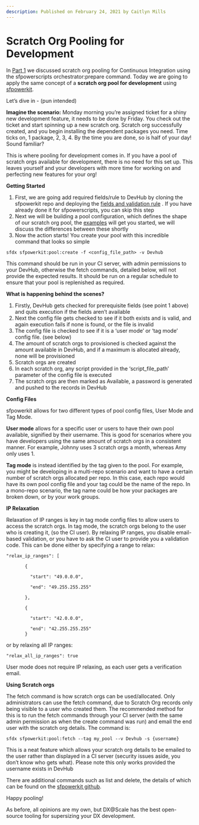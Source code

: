 ```yaml
---
description: Published on February 24, 2021 by Caitlyn Mills
---
```


# Scratch Org Pooling for Development

In [Part 1](https://www.linkedin.com/pulse/scratch-orgs-scale-part-1-caitlyn-mills/?trackingId=oxGR4J1wcwKpDFQxciU%2FHA%3D%3D) we discussed scratch org pooling for Continuous Integration using the sfpowerscripts orchestrator:prepare command. Today we are going to apply the same concept of a **scratch org pool for development** using [sfpowerkit](https://github.com/Accenture/sfpowerkit).

Let’s dive in - (pun intended)

**Imagine the scenario:** Monday morning you’re assigned ticket for a shiny new development feature, it needs to be done by Friday. You check out the ticket and start spinning up a new scratch org. Scratch org successfully created, and you begin installing the dependent packages you need. Time ticks on, 1 package, 2, 3, 4. By the time you are done, so is half of your day! Sound familiar?

This is where pooling for development comes in. If you have a pool of scratch orgs available for development, there is no need for this set up. This leaves yourself and your developers with more time for working on and perfecting new features for your org!

**Getting Started**

1. First, we are going add required fields/rule to DevHub by cloning the sfpowerkit repo and deploying the [fields and validation rule](https://github.com/Accenture/sfpowerkit/tree/main/src\_saleforce\_packages/scratchorgpool) . If you have already done it for sfpowerscripts, you can skip this step
2. Next we will be building a pool configuration, which defines the shape of our scratch org pool, the [examples](https://github.com/Accenture/sfpowerkit/tree/main/schemas/pool) will get you started, we will discuss the differences between these shortly
3. Now the action starts! You create your pool with this incredible command that looks so simple

```
sfdx sfpowerkit:pool:create -f <config_file_path> -v Devhub 
```

This command should be run in your CI server, with admin permissions to your DevHub, otherwise the fetch commands, detailed below, will not provide the expected results. It should be run on a regular schedule to ensure that your pool is replenished as required.

**What is happening behind the scenes?**

1. Firstly, DevHub gets checked for prerequisite fields (see point 1 above) and quits execution if the fields aren’t available
2. Next the config file gets checked to see if it both exists and is valid, and again execution fails if none is found, or the file is invalid
3. The config file is checked to see if it is a ‘user mode’ or ‘tag mode’ config file. (see below)
4. The amount of scratch orgs to provisioned is checked against the amount available in DevHub, and if a maximum is allocated already, none will be provisioned
5. Scratch orgs are created
6. In each scratch org, any script provided in the ‘script\_file\_path’ parameter of the config file is executed
7. The scratch orgs are then marked as Available, a password is generated and pushed to the records in DevHub

**Config Files**

sfpowerkit allows for two different types of pool config files, User Mode and Tag Mode.

**User mode** allows for a specific user or users to have their own pool available, signified by their username. This is good for scenarios where you have developers using the same amount of scratch orgs in a consistent manner. For example, Johnny uses 3 scratch orgs a month, whereas Amy only uses 1.

**Tag mode** is instead identified by the tag given to the pool. For example, you might be developing in a multi-repo scenario and want to have a certain number of scratch orgs allocated per repo. In this case, each repo would have its own pool config file and your tag could be the name of the repo. In a mono-repo scenario, the tag name could be how your packages are broken down, or by your work groups.

**IP Relaxation**

Relaxation of IP ranges is key in tag mode config files to allow users to access the scratch orgs. In tag mode, the scratch orgs belong to the user who is creating it, (so the CI user). By relaxing IP ranges, you disable email-based validation, or you have to ask the CI user to provide you a validation code. This can be done either by specifying a range to relax:

```
"relax_ip_ranges": [ 

       {

         "start": "49.0.0.0",

         "end": "49.255.255.255"

       },

       {

         "start": "42.0.0.0",

         "end": "42.255.255.255"
       }
```

or by relaxing all IP ranges:

```
"relax_all_ip_ranges": true
```

User mode does not require IP relaxing, as each user gets a verification email.

**Using Scratch orgs**

The fetch command is how scratch orgs can be used/allocated. Only administrators can use the fetch command, due to Scratch Org records only being visible to a user who created them. The recommended method for this is to run the fetch commands through your CI server (with the same admin permission as when the create command was run) and email the end user with the scratch org details. The command is:

```
sfdx sfpowerkit:pool:fetch --tag my_pool --v Devhub -s {username}
```

This is a neat feature which allows your scratch org details to be emailed to the user rather than displayed in a CI server (security issues aside, you don’t know who gets what). Please note this only works provided the username exists in DevHub

There are additional commands such as list and delete, the details of which can be found on the [sfpowerkit github](https://github.com/Accenture/sfpowerkit#sfpowerkitpoolcreate).

Happy pooling!

As before, all opinions are my own, but DX@Scale has the best open-source tooling for supersizing your DX development.
